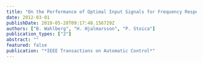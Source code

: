 ```yaml
---
title: "On the Performance of Optimal Input Signals for Frequency Response Estimation"
date: 2012-03-01
publishDate: 2019-05-28T09:17:48.156729Z
authors: ["B. Wahlberg", "H. Hjalmarsson", "P. Stoica"]
publication_types: ["2"]
abstract: ""
featured: false
publication: "*IEEE Transactions on Automatic Control*"
---
```


